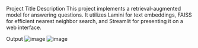 Project Title
Description
This project implements a retrieval-augmented model for answering questions. It utilizes Lamini for text embeddings, FAISS for efficient nearest neighbor search, and Streamlit for presenting it on a web interface.

Output
![image](https://github.com/Sofian-Khan/Text-generator/assets/107492899/5df8f0a8-ad00-482d-8950-22840d11563a)
![image](https://github.com/Sofian-Khan/Text-generator/assets/107492899/2db9f00c-3de6-4967-93d4-24d7234225be)



